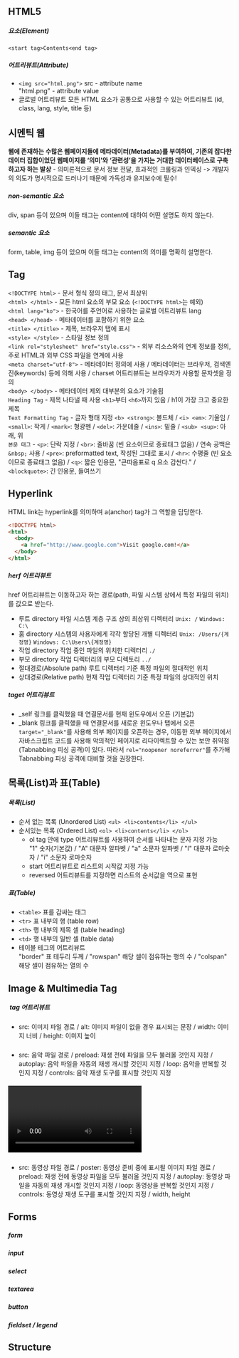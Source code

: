 ## HTML5
##### 요소(Element)
`<start tag>Contents<end tag>`
##### 어트리뷰트(Attribute)
* `<img src="html.png">`
src - attribute name  
"html.png" - attribute value  
* 글로벌 어트리뷰트
모든 HTML 요소가 공통으로 사용할 수 있는 어트리뷰트 (id, class, lang, style, title 등)
## 시멘틱 웹
**웹에 존재하는 수많은 웹페이지들에 메타데이터(Metadata)를 부여하여, 기존의 잡다한 데이터 집합이었던 웹페이지를 ‘의미’와 ‘관련성’을 가지는 거대한 데이터베이스로 구축하고자 하는 발상** - 의미론적으로 문서 정보 전달, 효과적인 크롤링과 인덱싱 -> 개발자의 의도가 명시적으로 드러나기 때문에 가독성과 유지보수에 필수!
##### non-semantic 요소
div, span 등이 있으며 이들 태그는 content에 대하여 어떤 설명도 하지 않는다.
##### semantic 요소
form, table, img 등이 있으며 이들 태그는 content의 의미를 명확히 설명한다.
## Tag
`<!DOCTYPE html>` - 문서 형식 정의 태그, 문서 최상위  
`<html> </html>` - 모든 html 요소의 부모 요소 (`<!DOCTYPE html>`는 예외)  
`<html lang="ko">` - 한국어를 주언어로 사용하는 글로벌 어트리뷰트 lang  
`<head> </head>` - 메타데이터를 포함하기 위한 요소  
`<title> </title>` - 제목, 브라우저 탭에 표시  
`<style> </style>` - 스타일 정보 정의  
`<link rel="stylesheet" href="style.css">` - 외부 리소스와의 연계 정보를 정의, 주로 HTML과 외부 CSS 파일을 연계에 사용  
`<meta charset="utf-8">` - 메타데이터 정의에 사용 / 메타데이터는 브라우저, 검색엔진(keywords) 등에 의해 사용 / charset 어트리뷰트는 브라우저가 사용할 문자셋을 정의  
`<body> </body>` - 메타데이터 제외 대부분의 요소가 기술됨  
`Heading Tag` - 제목 나타낼 때 사용 `<h1>`부터 `<h6>`까지 있음 / h1이 가장 크고 중요한 제목  
`Text Formatting Tag` - 글자 형태 지정 `<b> <strong>`: 볼드체 / `<i> <em>`: 기울임 / `<small>`: 작게 / `<mark>`: 형광펜 / `<del>`: 가운데줄 / `<ins>`: 밑줄 / `<sub> <sup>`: 아래, 위  
`본문 태그` - `<p>`: 단락 지정 / `<br>`: 줄바꿈 (빈 요소이므로 종료태그 없음) / 연속 공백은 `&nbsp;` 사용 / `<pre>`: preformatted text, 작성된 그대로 표시 / `<hr>`: 수평줄 (빈 요소이므로 종료태그 없음) / `<q>`: 짧은 인용문, "큰따옴표로 q 요소 감싼다." / `<blockquote>`: 긴 인용문, 들여쓰기
## Hyperlink
HTML link는 hyperlink를 의미하며 a(anchor) tag가 그 역할을 담당한다.
```html
<!DOCTYPE html>
<html>
  <body>
    <a href="http://www.google.com">Visit google.com!</a>
  </body>
</html>
```
##### herf 어트리뷰트
href 어트리뷰트는 이동하고자 하는 경로(path, 파일 시스템 상에서 특정 파일의 위치)를 값으로 받는다.
* 루트 directory
파일 시스템 계층 구조 상의 최상위 디렉터리 `Unix: /` `Windows: C:\`
* 홈 directory
시스템의 사용자에게 각각 할당된 개별 디렉터리 `Unix: /Users/{계정명}` `Windows: C:\Users\{계정명}`
* 작업 directory
작업 중인 파일의 위치한 디렉터리 `./`
* 부모 directory
작업 디렉터리의 부모 디렉토리 `../`
* 절대경로(Absolute path)
루트 디렉터리 기준 특정 파일의 절대적인 위치
* 상대경로(Relative path)
현재 작업 디렉터리 기준 특정 파일의 상대적인 위치
##### taget 어트리뷰트
* _self
링크를 클릭했을 때 연결문서를 현재 윈도우에서 오픈 (기본값)
* _blank
링크를 클릭했을 때 연결문서를 새로운 윈도우나 탭에서 오픈  
`target="_blank"`를 사용해 외부 페이지를 오픈하는 경우, 이동한 외부 페이지에서 자바스크립트 코드를 사용해 악의적인 페이지로 리다이렉트할 수 있는 보안 취약점(Tabnabbing 피싱 공격)이 있다. 따라서 `rel="noopener noreferrer"`를 추가해 Tabnabbing 피싱 공격에 대비할 것을 권장한다.
## 목록(List)과 표(Table)
##### 목록(List)
* 순서 없는 목록 (Unordered List)
`<ul> <li>contents</li> </ul>`
* 순서있는 목록 (Ordered List)
`<ol> <li>contents</li> </ol>`
  * ol tag 안에 type 어트리뷰트를 사용하여 순서를 나타내는 문자 지정 가능  
"1" 숫자(기본값) / "A" 대문자 알파벳 / "a" 소문자 알파벳 / "I" 대문자 로마숫자 / "i" 소문자 로마숫자
  *  start 어트리뷰트로 리스트의 시작값 지정 가능
  * reversed 어트리뷰트를 지정하면 리스트의 순서값을 역으로 표현
##### 표(Table)
* `<table>` 표를 감싸는 태그
* `<tr>` 표 내부의 행 (table row)
* `<th>` 행 내부의 제목 셀 (table heading)
* `<td>` 행 내부의 일반 셀 (table data)
* 테이블 테그의 어트리뷰트  
"border" 표 테두리 두께 / "rowspan" 해당 셀이 점유하는 행의 수 / "colspan" 해당 셀이 점유하는 열의 수

## Image & Multimedia Tag
##### <img> tag 어트리뷰트
* src: 이미지 파일 경로 / alt: 이미지 파일이 없을 경우 표시되는 문장 / width: 이미지 너비 / height: 이미지 높이
##### <audio> tag 어트리뷰트
* src: 음악 파일 경로 / preload: 재생 전에 파일을 모두 불러올 것인지 지정 / autoplay: 음악 파일을 자동의 재생 개시할 것인지 지정 / loop: 음악을 반복할 것인지 지정 / controls: 음악 재생 도구를 표시할 것인지 지정
##### <video> tag 어트리뷰트
* src: 동영상 파일 경로 / poster: 동영상 준비 중에 표시될 이미지 파일 경로 / preload: 재생 전에 동영상 파일을 모두 불러올 것인지 지정 / autoplay: 동영상 파일을 자동의 재생 개시할 것인지 지정 / loop: 동영상을 반복할 것인지 지정 / controls: 동영상 재생 도구를 표시할 것인지 지정 / width, height
## Forms
##### form
##### input
##### select
##### textarea
##### button
##### fieldset / legend
## Structure